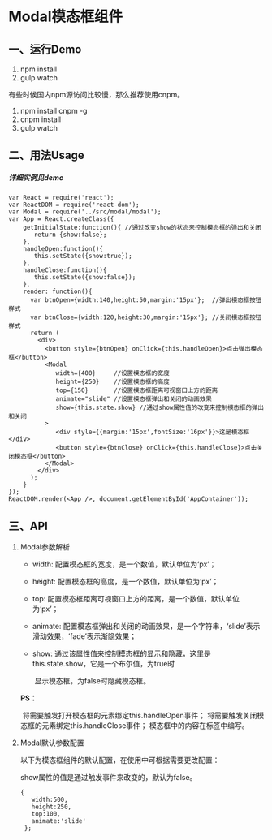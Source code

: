 # Modal模态框组件

## 一、运行Demo

1. npm install
2. gulp watch

有些时候国内npm源访问比较慢，那么推荐使用cnpm。

1. npm install cnpm -g
2. cnpm install
3. gulp watch

## 二、用法Usage

##### 详细实例见demo

    var React = require('react');
    var ReactDOM = require('react-dom');
    var Modal = require('../src/modal/modal');
    var App = React.createClass({
        getInitialState:function(){ //通过改变show的状态来控制模态框的弹出和关闭
           return {show:false};
        },
        handleOpen:function(){
           this.setState({show:true});
        },
        handleClose:function(){
           this.setState({show:false});
        },  
        render: function(){
          var btnOpen={width:140,height:50,margin:'15px'};  //弹出模态框按钮样式
          var btnClose={width:120,height:30,margin:'15px'}; //关闭模态框按钮样式
          return (
            <div>
              <button style={btnOpen} onClick={this.handleOpen}>点击弹出模态框</button> 
              <Modal 
                 width={400}     //设置模态框的宽度
                 height={250}    //设置模态框的高度
                 top={150}       //设置模态框距离可视窗口上方的距离
                 animate="slide" //设置模态框弹出和关闭的动画效果 
                 show={this.state.show} //通过show属性值的改变来控制模态框的弹出和关闭
              > 
                 <div style={{margin:'15px',fontSize:'16px'}}>这是模态框</div>
                 <button style={btnClose} onClick={this.handleClose}>点击关闭模态框</button>
              </Modal>
            </div>
          );
        }
    });
    ReactDOM.render(<App />, document.getElementById('AppContainer'));
## 三、API

1. Modal参数解析

   * width:      配置模态框的宽度，是一个数值，默认单位为‘px’；

   * height:     配置模态框的高度，是一个数值，默认单位为‘px’；

   * top:          配置模态框距离可视窗口上方的距离，是一个数值，默认单位为‘px’；

   * animate: 配置模态框弹出和关闭的动画效果，是一个字符串，‘slide’表示滑动效果，‘fade’表示渐隐效果；

   * show:      通过该属性值来控制模态框的显示和隐藏，这里是this.state.show，它是一个布尔值，为true时 

     ​                显示模态框，为false时隐藏模态框。

   **PS：**

   ​     将需要触发打开模态框的元素绑定this.handleOpen事件；
   ​     将需要触发关闭模态框的元素绑定this.handleClose事件；
   ​     模态框中的内容在<Modal></Modal>标签中编写。

2. Modal默认参数配置

   以下为模态框组件的默认配置，在使用中可根据需要更改配置：

   show属性的值是通过触发事件来改变的，默认为false。

       {   
          width:500,
          height:250,
          top:100,
          animate:'slide'       
        };












